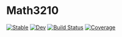 # Math3210

[![Stable](https://img.shields.io/badge/docs-stable-blue.svg)](https://AndrewIrwin.github.io/Math3210.jl/stable)
[![Dev](https://img.shields.io/badge/docs-dev-blue.svg)](https://AndrewIrwin.github.io/Math3210.jl/dev)
[![Build Status](https://github.com/AndrewIrwin/Math3210.jl/workflows/CI/badge.svg)](https://github.com/AndrewIrwin/Math3210.jl/actions)
[![Coverage](https://codecov.io/gh/AndrewIrwin/Math3210.jl/branch/master/graph/badge.svg)](https://codecov.io/gh/AndrewIrwin/Math3210.jl)
